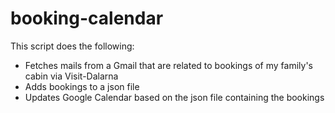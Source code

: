# booking-calendar

This script does the following:
- Fetches mails from a Gmail that are related to bookings of my family's cabin via Visit-Dalarna
- Adds bookings to a json file
- Updates Google Calendar based on the json file containing the bookings
